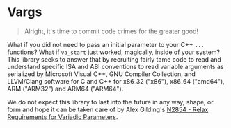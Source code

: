 # Vargs

> Alright, it's time to commit code crimes for the greater good!

What if you did not need to pass an initial parameter to your C++ `...` functions? What if `va_start` just worked, magically, inside of your system? This library seeks to answer that by recruiting fairly tame code to read and understand specific ISA and ABI conventions to read variable arguments as serialized by Microsoft Visual C++, GNU Compiler Collection, and LLVM/Clang software for C and C++ for x86_32 ("x86"), x86_64 ("amd64"), ARM ("ARM32") and ARM64 ("ARM64").

We do not expect this library to last into the future in any way, shape, or form and hope it can be taken care of by Alex Gilding's [N2854 - Relax Requirements for Variadic Parameters](http://www.open-std.org/jtc1/sc22/wg14/www/docs/n2854.pdf).
